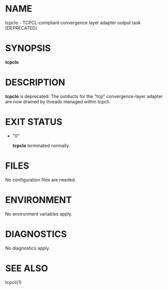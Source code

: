 # NAME

tcpclo - TCPCL-compliant convergence layer adapter output task \[DEPRECATED\]

# SYNOPSIS

**tcpclo**

# DESCRIPTION

**tcpclo** is deprecated.  The outducts for the "tcp" convergence-layer
adapter are now drained by threads managed within tcpcli.

# EXIT STATUS

- "0"

    **tcpclo** terminated normally.

# FILES

No configuration files are needed.

# ENVIRONMENT

No environment variables apply.

# DIAGNOSTICS

No diagnostics apply.

# SEE ALSO

tcpcli(1)
